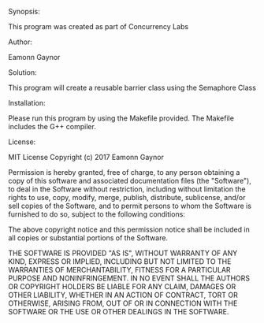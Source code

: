 Synopsis:

This program was created as part of Concurrency Labs 




Author:

Eamonn Gaynor



Solution:

This program will create a reusable barrier class using the Semaphore Class




Installation:

Please run this program by using the Makefile provided. The Makefile includes the G++ compiler.



License:

MIT License
Copyright (c) 2017 Eamonn Gaynor

Permission is hereby granted, free of charge, to any person obtaining a copy
of this software and associated documentation files (the "Software"), to deal
in the Software without restriction, including without limitation the rights
to use, copy, modify, merge, publish, distribute, sublicense, and/or sell
copies of the Software, and to permit persons to whom the Software is
furnished to do so, subject to the following conditions:

The above copyright notice and this permission notice shall be included in all
copies or substantial portions of the Software.

THE SOFTWARE IS PROVIDED "AS IS", WITHOUT WARRANTY OF ANY KIND, EXPRESS OR
IMPLIED, INCLUDING BUT NOT LIMITED TO THE WARRANTIES OF MERCHANTABILITY,
FITNESS FOR A PARTICULAR PURPOSE AND NONINFRINGEMENT. IN NO EVENT SHALL THE
AUTHORS OR COPYRIGHT HOLDERS BE LIABLE FOR ANY CLAIM, DAMAGES OR OTHER
LIABILITY, WHETHER IN AN ACTION OF CONTRACT, TORT OR OTHERWISE, ARISING FROM,
OUT OF OR IN CONNECTION WITH THE SOFTWARE OR THE USE OR OTHER DEALINGS IN THE
SOFTWARE.

